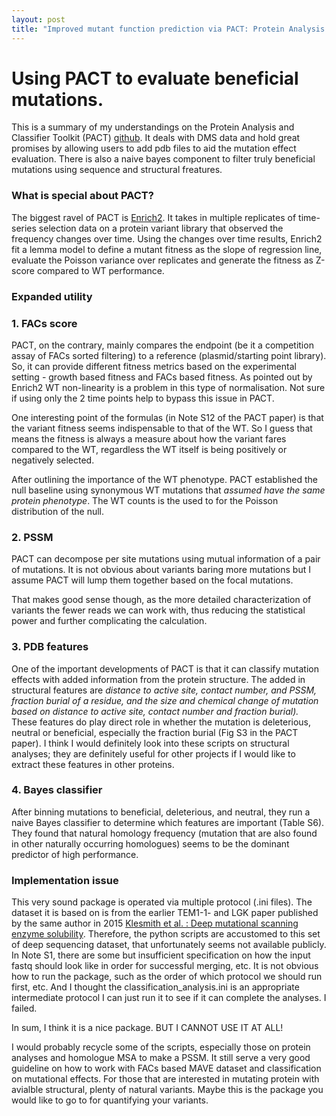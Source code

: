 ```yaml
---
layout: post
title: "Improved mutant function prediction via PACT: Protein Analysis and Classifier Toolkit"
---
```

Using PACT to evaluate beneficial mutations.
======

This is a summary of my understandings on the Protein Analysis and Classifier Toolkit (PACT) [github](https://github.com/JKlesmith/PACT). It deals with DMS data and hold great promises by allowing users to add pdb files to aid the mutation effect evaluation. There is also a naive bayes component to filter truly beneficial mutations using sequence and structural freatures.

### What is special about PACT?
The biggest ravel of PACT is [Enrich2](https://genomebiology.biomedcentral.com/articles/10.1186/s13059-017-1272-5).
It takes in multiple replicates of time-series selection data on a protein variant library that observed the frequency changes over time.
Using the changes over time results, Enrich2 fit a lemma model to define a mutant fitness as the slope of regression line, evaluate the Poisson variance over replicates and generate the fitness as Z-score compared to WT performance.  

### Expanded utility
### 1. FACs score
PACT, on the contrary, mainly compares the endpoint (be it a competition assay of FACs sorted filtering) to a reference (plasmid/starting point library).
So, it can provide different fitness metrics based on the experimental setting - growth based fitness and FACs based fitness. 
As pointed out by Enrich2 WT non-linearity is a problem in this type of normalisation. Not sure if using only the 2 time points help to bypass this issue in PACT.

One interesting point of the formulas (in Note S12 of the PACT paper) is that the variant fitness seems indispensable to that of the WT. So I guess that means the fitness is always a measure about how the variant fares compared to the WT, regardless the WT itself is being positively or negatively selected. 

After outlining the importance of the WT phenotype. PACT established the null baseline using synonymous WT mutations that *assumed have the same protein phenotype*. 
The WT counts is the used to for the Poisson distribution of the null. 
### 2. PSSM
PACT can decompose per site mutations using mutual information of a pair of mutations. It is not obvious about variants baring more mutations but I assume PACT will lump them together based on the focal mutations. 

That makes good sense though, as the more detailed characterization of variants the fewer reads we can work with, thus reducing the statistical power and further complicating the calculation. 
### 3. PDB features
One of the important developments of PACT is that it can classify mutation effects with added information from the protein structure. 
The added in structural features are *distance to active site, contact number, and PSSM, fraction burial of a residue, and the size and chemical change of mutation based on distance to active site, contact number and fraction burial).* 
These features do play direct role in whether the mutation is deleterious, neutral or beneficial, especially the fraction burial (Fig S3 in the PACT paper).
I think I would definitely look into these scripts on structural analyses; they are definitely useful for other projects if I would like to extract these features in other proteins.
### 4. Bayes classifier
After binning mutations to beneficial, deleterious, and neutral, they run a naive Bayes classifier to determine which features are important (Table S6). 
They found that natural homology frequency (mutation that are also found in other naturally occurring homologues) seems to be the dominant predictor of high performance. 
### Implementation issue
This very sound package is operated via multiple protocol (.ini files). The dataset it is based on is from the earlier TEM1-1- and LGK paper published by the same author in 2015 [ Klesmith et al. : Deep mutational scanning enzyme solubility](https://www.pnas.org/content/114/9/2265#sec-8).
Therefore, the python scripts are accustomed to this set of deep sequencing dataset, that unfortunately seems not available publicly. 
In Note S1, there are some but insufficient specification on how the input fastq should look like in order for successful merging, etc. It is not obvious how to run the package, such as the order of which protocol we should run first, etc.
And I thought the classification_analysis.ini is an appropriate intermediate protocol I can just run it to see if it can complete the analyses. I failed.


In sum, I think it is a nice package. BUT I CANNOT USE IT AT ALL! 


I would probably recycle some of the scripts, especially those on protein analyses and homologue MSA to make a PSSM.
It still serve a very good guideline on how to work with FACs based MAVE dataset and classification on mutational effects.
For those that are interested in mutating protein with avialble structural, plenty of natural variants. Maybe this is the package you would like to go to for quantifying your variants.


